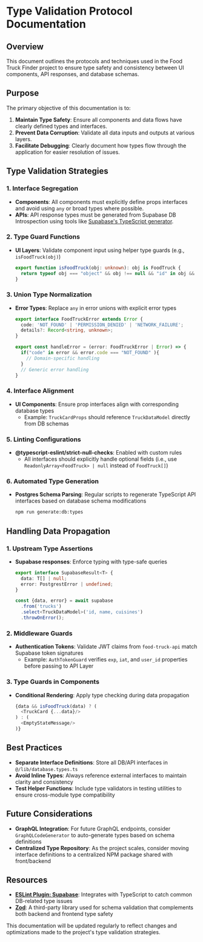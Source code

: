 # Type Validation Protocol Documentation

## Overview

This document outlines the protocols and techniques used in the Food Truck Finder project to ensure type safety and consistency between UI components, API responses, and database schemas.

## Purpose

The primary objective of this documentation is to:
1. **Maintain Type Safety**: Ensure all components and data flows have clearly defined types and interfaces.
2. **Prevent Data Corruption**: Validate all data inputs and outputs at various layers.
3. **Facilitate Debugging**: Clearly document how types flow through the application for easier resolution of issues.

## Type Validation Strategies

### 1. Interface Segregation
- **Components**: All components must explicitly define props interfaces and avoid using `any` or broad types where possible.
- **APIs**: API response types must be generated from Supabase DB Introspection using tools like [Supabase's TypeScript generator](https://github.com/supabase-community/typescript-generator).

### 2. Type Guard Functions
- **UI Layers**: Validate component input using helper type guards (e.g., `isFoodTruck(obj)`)
  ```typescript
  export function isFoodTruck(obj: unknown): obj is FoodTruck {
    return typeof obj === "object" && obj !== null && "id" in obj && "name" in obj;
  }
  ```

### 3. Union Type Normalization
- **Error Types**: Replace `any` in error unions with explicit error types
  ```typescript
  export interface FoodTruckError extends Error {
    code: 'NOT_FOUND' | 'PERMISSION_DENIED' | 'NETWORK_FAILURE';
    details?: Record<string, unknown>;
  }

  export const handleError = (error: FoodTruckError | Error) => {
    if("code" in error && error.code === "NOT_FOUND" ){
      // Domain-specific handling
    }
    // Generic error handling
  }
  ```

### 4. Interface Alignment
- **UI Components**: Ensure prop interfaces align with corresponding database types
  - Example: `TruckCardProps` should reference `TruckDataModel` directly from DB schemas

### 5. Linting Configurations
- **@typescript-eslint/strict-null-checks**: Enabled with custom rules
  - All interfaces should explicitly handle optional fields (i.e., use `ReadonlyArray<FoodTruck> | null` instead of `FoodTruck[]`)

### 6. Automated Type Generation
- **Postgres Schema Parsing**: Regular scripts to regenerate TypeScript API interfaces based on database schema modifications

  ```bash
  npm run generate:db:types
  ```

## Handling Data Propagation

### 1. Upstream Type Assertions
- **Supabase responses**: Enforce typing with type-safe queries

  ```typescript
  export interface SupabaseResult<T> {
    data: T[] | null;
    error: PostgrestError | undefined;
  }

  const {data, error} = await supabase
    .from('trucks')
    .select<TruckDataModel>('id, name, cuisines')
    .throwOnError();
  ```

### 2. Middleware Guards
- **Authentication Tokens**: Validate JWT claims from `food-truck-api` match Supabase token signatures
  - Example: `AuthTokenGuard` verifies `exp`, `iat`, and `user_id` properties before passing to API Layer

### 3. Type Guards in Components
- **Conditional Rendering**: Apply type checking during data propagation

  ```typescript
  {data && isFoodTruck(data) ? (
    <TruckCard {...data}/>
  ) : (
    <EmptyStateMessage/>
  )}
  ```

## Best Practices

- **Separate Interface Definitions**: Store all DB/API interfaces in `@/lib/database.types.ts`
- **Avoid Inline Types**: Always reference external interfaces to maintain clarity and consistency
- **Test Helper Functions**: Include type validators in testing utilities to ensure cross-module type compatibility

## Future Considerations

- **GraphQL Integration**: For future GraphQL endpoints, consider `GraphQLCodeGenerator` to auto-generate types based on schema definitions
- **Centralized Type Repository**: As the project scales, consider moving interface definitions to a centralized NPM package shared with front/backend

## Resources

- **[ESLint Plugin: Supabase](https://github.com/supabase/eslint-plugin)**: Integrates with TypeScript to catch common DB-related type issues
- **[Zod](https://zod.dev/)**: A third-party library used for schema validation that complements both backend and frontend type safety

This documentation will be updated regularly to reflect changes and optimizations made to the project's type validation strategies.
